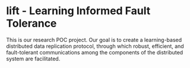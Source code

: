 # lift - Learning Informed Fault Tolerance
This is our research POC project. Our goal is to create a learning-based distributed data replication protocol, through which 
robust, efficient, and fault-tolerant communications among the components of the distributed system are facilitated.
